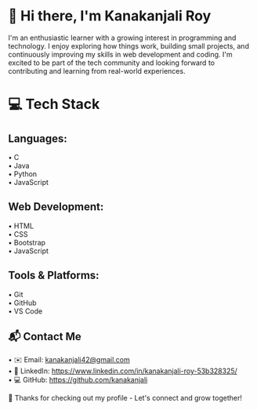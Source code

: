 # 👋 Hi there, I'm Kanakanjali Roy

I'm an enthusiastic learner with a growing interest in programming and technology. 
I enjoy exploring how things work, building small projects, and continuously improving my skills in web development and coding.
I'm excited to be part of the tech community and looking forward to contributing and learning from real-world experiences.


# 💻 Tech Stack

## **Languages:**
• C  
• Java  
• Python  
• JavaScript

## **Web Development:**
• HTML  
• CSS  
• Bootstrap  
• JavaScript  

## **Tools & Platforms:**
• Git  
• GitHub  
• VS Code  

## 📬 Contact Me

• ✉️ Email: kanakanjali42@gmail.com  
• 🔗 LinkedIn: https://www.linkedin.com/in/kanakanjali-roy-53b328325/  
• 💻 GitHub: https://github.com/kanakanjali

🌟 Thanks for checking out my profile - Let's connect and grow together!



